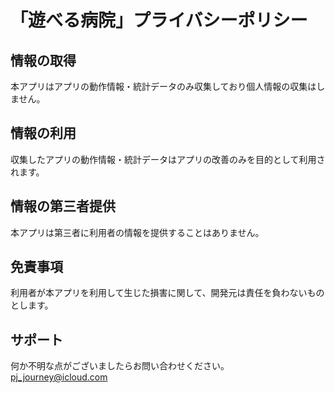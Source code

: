 # 「遊べる病院」プライバシーポリシー
## 情報の取得  
本アプリはアプリの動作情報・統計データのみ収集しており個人情報の収集はしません。  

## 情報の利用  
収集したアプリの動作情報・統計データはアプリの改善のみを目的として利用されます。  

## 情報の第三者提供  
本アプリは第三者に利用者の情報を提供することはありません。  

## 免責事項  
利用者が本アプリを利用して生じた損害に関して、開発元は責任を負わないものとします。  

## サポート  
何か不明な点がございましたらお問い合わせください。  
pj_journey@icloud.com
